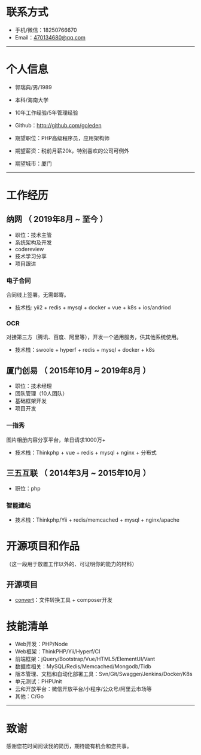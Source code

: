 

# 联系方式

- 手机/微信：18250766670
- Email：470134680@qq.com

---

# 个人信息

 - 郭瑞典/男/1989
 - 本科/海南大学 
 - 10年工作经验/5年管理经验
 - Github：http://github.com/goleden

 - 期望职位：PHP高级程序员，应用架构师
 - 期望薪资：税前月薪20k，特别喜欢的公司可例外
 - 期望城市：厦门

---

# 工作经历

## 纳网 （ 2019年8月 ~ 至今 ）

- 职位：技术主管
- 系统架构及开发
- codereview
- 技术学习分享
- 项目跟进

### 电子合同
合同线上签署。无需邮寄。

- 技术栈: yii2 + redis + mysql + docker + vue + k8s + ios/andriod


### OCR
对接第三方（腾讯、百度、阿里等），开发一个通用服务，供其他系统使用。

- 技术栈：swoole + hyperf + redis + mysql + docker + k8s

 
## 厦门创易 （ 2015年10月 ~ 2019年8月 ）

- 职位：技术经理
- 团队管理（10人团队）
- 基础框架开发
- 项目开发

### 一指秀
图片相册内容分享平台，单日请求1000万+

- 技术栈：Thinkphp + vue + redis + mysql + nginx + 分布式


## 三五互联 （ 2014年3月 ~ 2015年10月 ）

- 职位：php

### 智能建站 

- 技术栈：Thinkphp/Yii + redis/memcached + mysql + nginx/apache


# 开源项目和作品
（这一段用于放置工作以外的、可证明你的能力的材料）

## 开源项目

 - [convert](https://github.com/goleden/convert)：文件转换工具 + composer开发

# 技能清单

- Web开发：PHP/Node
- Web框架：ThinkPHP/Yii/Hyperf/CI
- 前端框架：jQuery/Bootstrap/Vue/HTML5/ElementUI/Vant
- 数据库相关：MySQL/Redis/Memcached/Mongodb/Tidb
- 版本管理、文档和自动化部署工具：Svn/Git/Swagger/Jenkins/Docker/K8s
- 单元测试：PHPUnit
- 云和开放平台：微信开放平台/小程序/公众号/阿里云市场等
- 其他：C/Go



---

# 致谢
感谢您花时间阅读我的简历，期待能有机会和您共事。
